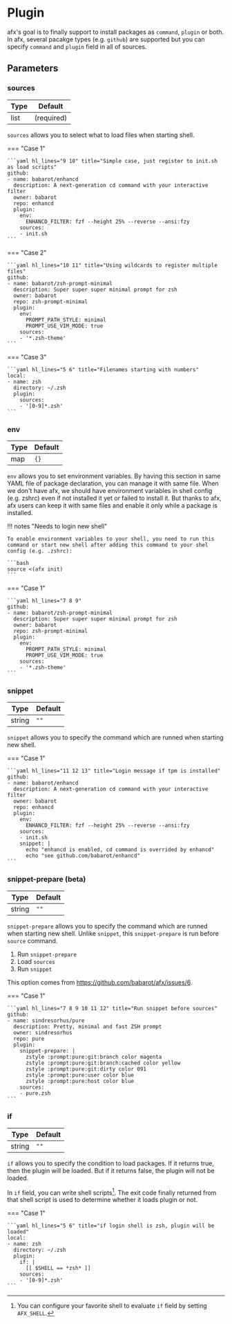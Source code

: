 # Plugin

afx's goal is to finally support to install packages as `command`, `plugin` or both. In afx, several pacakge types (e.g. `github`) are supported but you can specify `command` and `plugin` field in all of sources.

## Parameters

### sources

Type | Default
---|---
list | (required)

`sources` allows you to select what to load files when starting shell.

=== "Case 1"

    ```yaml hl_lines="9 10" title="Simple case, just register to init.sh as load scripts"
    github:
    - name: babarot/enhancd
      description: A next-generation cd command with your interactive filter
      owner: babarot
      repo: enhancd
      plugin:
        env:
          ENHANCD_FILTER: fzf --height 25% --reverse --ansi:fzy
        sources:
        - init.sh
    ```

=== "Case 2"

    ```yaml hl_lines="10 11" title="Using wildcards to register multiple files"
    github:
    - name: babarot/zsh-prompt-minimal
      description: Super super super minimal prompt for zsh
      owner: babarot
      repo: zsh-prompt-minimal
      plugin:
        env:
          PROMPT_PATH_STYLE: minimal
          PROMPT_USE_VIM_MODE: true
        sources:
        - '*.zsh-theme'
    ```

=== "Case 3"

    ```yaml hl_lines="5 6" title="Filenames starting with numbers"
    local:
    - name: zsh
      directory: ~/.zsh
      plugin:
        sources:
        - '[0-9]*.zsh'
    ```

### env

Type | Default
---|---
map | `{}`

`env` allows you to set environment variables. By having this section in same YAML file of package declaration, you can manage it with same file. When we don't have afx, we should have environment variables in shell config (e.g. zshrc) even if not installed it yet or failed to install it. But thanks to afx, afx users can keep it with same files and enable it only while a package is installed.

!!! notes "Needs to login new shell"

    To enable environment variables to your shell, you need to run this command or start new shell after adding this command to your shel config (e.g. .zshrc):

    ```bash
    source <(afx init)
    ```

=== "Case 1"

    ```yaml hl_lines="7 8 9"
    github:
    - name: babarot/zsh-prompt-minimal
      description: Super super super minimal prompt for zsh
      owner: babarot
      repo: zsh-prompt-minimal
      plugin:
        env:
          PROMPT_PATH_STYLE: minimal
          PROMPT_USE_VIM_MODE: true
        sources:
        - '*.zsh-theme'
    ```

### snippet

Type | Default
---|---
string | `""`

`snippet` allows you to specify the command which are runned when starting new shell.

=== "Case 1"

    ```yaml hl_lines="11 12 13" title="Login message if tpm is installed"
    github:
    - name: babarot/enhancd
      description: A next-generation cd command with your interactive filter
      owner: babarot
      repo: enhancd
      plugin:
        env:
          ENHANCD_FILTER: fzf --height 25% --reverse --ansi:fzy
        sources:
        - init.sh
        snippet: |
          echo "enhancd is enabled, cd command is overrided by enhancd"
          echo "see github.com/babarot/enhancd"
    ```

### snippet-prepare (beta)

Type | Default
---|---
string | `""`

`snippet-prepare` allows you to specify the command which are runned when starting new shell. Unlike `snippet`, this `snippet-prepare` is run before `source` command.

1. Run `snippet-prepare`
2. Load `sources`
3. Run `snippet`

This option comes from https://github.com/babarot/afx/issues/6.

=== "Case 1"

    ```yaml hl_lines="7 8 9 10 11 12" title="Run snippet before sources"
    github:
    - name: sindresorhus/pure
      description: Pretty, minimal and fast ZSH prompt
      owner: sindresorhus
      repo: pure
      plugin:
        snippet-prepare: |
          zstyle :prompt:pure:git:branch color magenta
          zstyle :prompt:pure:git:branch:cached color yellow
          zstyle :prompt:pure:git:dirty color 091
          zstyle :prompt:pure:user color blue
          zstyle :prompt:pure:host color blue
        sources:
        - pure.zsh
    ```

### if

Type | Default
---|---
string | `""`

`if` allows you to specify the condition to load packages. If it returns true, then the plugin will be loaded. But if it returns false, the plugin will not be loaded.

In `if` field, you can write shell scripts[^1]. The exit code finally returned from that shell script is used to determine whether it loads plugin or not.

=== "Case 1"

    ```yaml hl_lines="5 6" title="if login shell is zsh, plugin will be loaded"
    local:
    - name: zsh
      directory: ~/.zsh
      plugin:
        if: |
          [[ $SHELL == *zsh* ]]
        sources:
        - '[0-9]*.zsh'
    ```

[^1]: You can configure your favorite shell to evaluate `if` field by setting `AFX_SHELL`.
